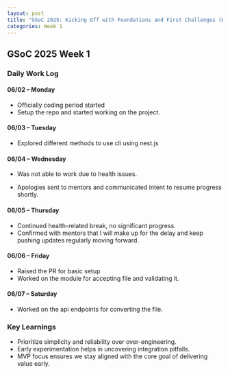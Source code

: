 ```yaml
---
layout: post
title: "GSoC 2025: Kicking Off with Foundations and First Challenges (Week 1)"
categories: Week 1
---
```


## GSoC 2025 Week 1 

### Daily Work Log

#### 06/02 – Monday
- Officially coding period started 
- Setup the repo and started working on the project.

#### 06/03 – Tuesday
- Explored different methods to use cli using nest.js

#### 06/04 – Wednesday
- Was not able to work due to health issues.

- Apologies sent to mentors and communicated intent to resume progress shortly.

#### 06/05 – Thursday
- Continued health-related break, no significant progress.
- Confirmed with mentors that I will make up for the delay and keep pushing updates regularly moving forward.

#### 06/06 – Friday
- Raised the PR for basic setup 
- Worked on the module for accepting file and validating it.

#### 06/07 – Saturday
- Worked on the api endpoints for converting the file.


### Key Learnings
- Prioritize simplicity and reliability over over-engineering.
- Early experimentation helps in uncovering integration pitfalls.
- MVP focus ensures we stay aligned with the core goal of delivering value early.